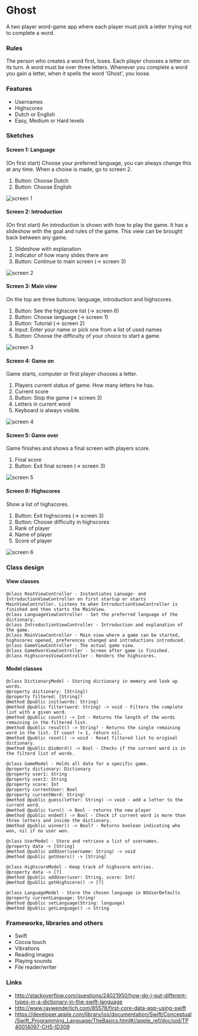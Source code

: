# Ghost
A two player word-game app where each player must pick a letter trying not to complete a word.

### Rules
The person who creates a word first, loses. Each player chooses a letter on its turn. A word must be over three letters. Whenever you complete a word you gain a letter, when it spells the word 'Ghost', you loose.

### Features
- Usernames
- Highscores
- Dutch or English
- Easy, Medium or Hard levels

### Sketches
#### Screen 1: Language
(On first start) Choose your preferred language, you can always change this at any time. When a choise is made, go to screen 2.

1. Button: Choose Dutch
2. Button: Choose English

![screen 1](/doc/screen-1.jpg)

#### Screen 2: Introduction
(On first start) An introduction is shown with how to play the game. It has a slideshow with the goal and rules of the game. This view can be brought back between any game.

1. Slideshow with explanation
2. Indicator of how many slides there are
3. Button: Continue to main screen (-> screen 3)

![screen 2](/doc/screen-2.jpg)

#### Screen 3: Main view
On the top are three buttons: language, introduction and highscores.

1. Button: See the highscore list (-> screen 6)
2. Button: Choose language (-> screen 1)
3. Button: Tutorial (-> screen 2)
4. Input: Enter your name or pick one from a list of used names
5. Button: Choose the difficulty of your choice to start a game.

![screen 3](/doc/screen-3.jpg)

#### Screen 4: Game on
Game starts, computer or first player chooses a letter.

1. Players current status of game. How many letters he has.
2. Current score
3. Button: Stop the game (-> screen 3)
4. Letters in current word
5. Keyboard is always visible.

![screen 4](/doc/screen-4.jpg)

#### Screen 5: Game over
Game finishes and shows a final screen with players score.

1. Final score
2. Button: Exit final screen (-> screen 3)

![screen 5](/doc/screen-5.jpg)

#### Screen 6: Highscores
Show a list of highscores.

1. Button: Exit highscores (-> screen 3)
2. Button: Choose difficulty in highscores
3. Rank of player
4. Name of player
5. Score of player

![screen 6](/doc/screen-6.jpg)

### Class design
#### View classes
```
@class RootViewController - Instantiates Lanuage- and IntroductionViewController on first startup or starts MainViewController. Listens to when IntroductionViewController is finished and then starts the MainView.
@class LanguageViewController - Set the preferred language of the dictionary.
@class IntroductionViewController - Introduction and explanation of the game.
@class MainViewController - Main view where a game can be started, highscores opened, preferences changed and introductions introduced.
@class GameViewController - The actual game view.
@class GameOverViewController - Screen after game is finished.
@class HighscoresViewController - Renders the highscores.
```

#### Model classes
```
@class DictionaryModel - Storing dictionary in memory and look up words.
@property dictionary: [String]!
@property filtered: [String]!
@method @public init(words: String)
@method @public filter(word: String) -> void - Filters the complete list with a given word.
@method @public count() -> Int - Returns the length of the words remaining in the filtered list.
@method @public result() -> String? - Returns the single remaining word in the list. If count != 1, return nil.
@method @public reset() -> void - Reset filtered list to original dictionary.
@method @public @isWord() -> Bool - Checks if the current word is in the filterd list of words.

@class GameModel - Holds all data for a specific game.
@property dictionary: Dictionary
@property user1: String
@property user2: String
@property score: Int
@property currentUser: Bool
@property currentWord: String!
@method @public guess(letter: String) -> void - add a letter to the current word.
@method @public turn() -> Bool - returns the new player
@method @public ended() -> Bool - Check if current word is more than three letters and inside the dictionary.
@method @public winner() -> Bool? - Returns boolean indicating who won, nil if no user won.

@class UserModel - Store and retrieve a list of usernames.
@property data -> [String]
@method @public addUser(username: String) -> void
@method @public getUsers() -> [String]

@class HighscoreModel - Keep track of highscore entries.
@property data -> [?]
@method @public addUser(user: String, score: Int)
@method @public getHighscore() -> [?]

@class LanguageModel - Store the chosen language in NSUserDefaults
@property currentLanguage: String!
@method @public setLanguage(String: language)
@method @public getLanguage() -> String
```

### Frameworks, libraries and others
- Swift
- Cocoa touch
- Vibrations
- Reading images
- Playing sounds
- File reader/writer

### Links
- http://stackoverflow.com/questions/24021950/how-do-i-put-different-types-in-a-dictionary-in-the-swift-language
- http://www.raywenderlich.com/85578/first-core-data-app-using-swift
- https://developer.apple.com/library/ios/documentation/Swift/Conceptual/Swift_Programming_Language/TheBasics.html#//apple_ref/doc/uid/TP40014097-CH5-ID309